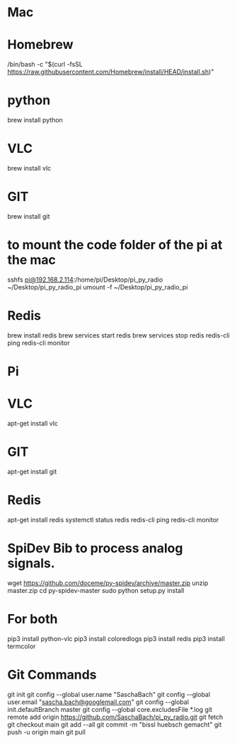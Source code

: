 # Mac
# Homebrew 
/bin/bash -c "$(curl -fsSL https://raw.githubusercontent.com/Homebrew/install/HEAD/install.sh)"
# python 
brew install python
# VLC
brew install vlc
# GIT
brew install git
# to mount the code folder of the pi at the mac
sshfs pi@192.168.2.114:/home/pi/Desktop/pi_py_radio ~/Desktop/pi_py_radio_pi
umount -f ~/Desktop/pi_py_radio_pi
# Redis
brew install redis
brew services start redis
brew services stop redis
redis-cli ping
redis-cli monitor

# Pi
# VLC
apt-get install vlc
# GIT
apt-get install git
# Redis
apt-get install redis
systemctl status redis
redis-cli ping
redis-cli monitor
# SpiDev Bib to process analog signals.  
wget https://github.com/doceme/py-spidev/archive/master.zip 
unzip master.zip
cd py-spidev-master
sudo python setup.py install

# For both
pip3 install python-vlc
pip3 install coloredlogs
pip3 install redis
pip3 install termcolor

# Git Commands
git init
git config --global user.name "SaschaBach"
git config --global user.email "sascha.bach@googlemail.com"
git config --global init.defaultBranch master
git config --global core.excludesFile *.log
git remote add origin https://github.com/SaschaBach/pi_py_radio.git
git fetch
git checkout main
git add --all
git commit -m "bissl huebsch gemacht"
git push -u origin main
git pull